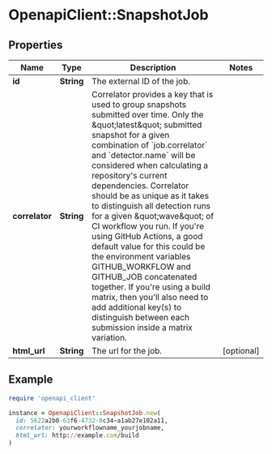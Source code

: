 # OpenapiClient::SnapshotJob

## Properties

| Name | Type | Description | Notes |
| ---- | ---- | ----------- | ----- |
| **id** | **String** | The external ID of the job. |  |
| **correlator** | **String** | Correlator provides a key that is used to group snapshots submitted over time. Only the \&quot;latest\&quot; submitted snapshot for a given combination of &#x60;job.correlator&#x60; and &#x60;detector.name&#x60; will be considered when calculating a repository&#39;s current dependencies. Correlator should be as unique as it takes to distinguish all detection runs for a given \&quot;wave\&quot; of CI workflow you run. If you&#39;re using GitHub Actions, a good default value for this could be the environment variables GITHUB_WORKFLOW and GITHUB_JOB concatenated together. If you&#39;re using a build matrix, then you&#39;ll also need to add additional key(s) to distinguish between each submission inside a matrix variation. |  |
| **html_url** | **String** | The url for the job. | [optional] |

## Example

```ruby
require 'openapi_client'

instance = OpenapiClient::SnapshotJob.new(
  id: 5622a2b0-63f6-4732-8c34-a1ab27e102a11,
  correlator: yourworkflowname_yourjobname,
  html_url: http://example.com/build
)
```

